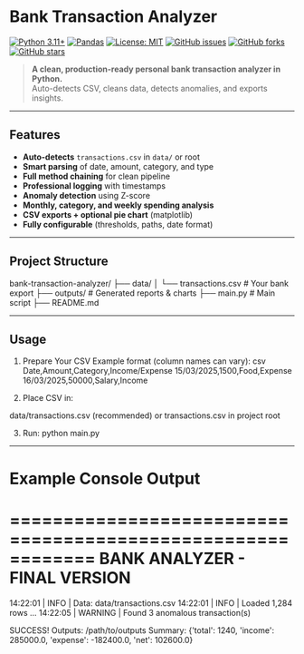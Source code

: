 # Bank Transaction Analyzer  
[![Python 3.11+](https://img.shields.io/badge/Python-3.11%2B-blue?logo=python)](https://www.python.org)
[![Pandas](https://img.shields.io/badge/Pandas-2.0%2B-green?logo=pandas)](https://pandas.pydata.org)
[![License: MIT](https://img.shields.io/badge/License-MIT-yellow.svg)](https://opensource.org/licenses/MIT)
[![GitHub issues](https://img.shields.io/github/issues/yourusername/bank-transaction-analyzer)](https://github.com/yourusername/bank-transaction-analyzer/issues)
[![GitHub forks](https://img.shields.io/github/forks/yourusername/bank-transaction-analyzer)](https://github.com/yourusername/bank-transaction-analyzer/network)
[![GitHub stars](https://img.shields.io/github/stars/yourusername/bank-transaction-analyzer)](https://github.com/yourusername/bank-transaction-analyzer/stargazers)

> **A clean, production-ready personal bank transaction analyzer in Python.**  
> Auto-detects CSV, cleans data, detects anomalies, and exports insights.

---

## Features

- **Auto-detects** `transactions.csv` in `data/` or root  
- **Smart parsing** of date, amount, category, and type  
- **Full method chaining** for clean pipeline  
- **Professional logging** with timestamps  
- **Anomaly detection** using Z-score  
- **Monthly, category, and weekly spending analysis**  
- **CSV exports + optional pie chart** (matplotlib)  
- **Fully configurable** (thresholds, paths, date format)

---

## Project Structure

bank-transaction-analyzer/
├── data/
│   └── transactions.csv          # Your bank export
├── outputs/                      # Generated reports & charts
├── main.py              # Main script
├── README.md

---

## Usage

1. Prepare Your CSV
Example format (column names can vary):
csv
Date,Amount,Category,Income/Expense
15/03/2025,1500,Food,Expense
16/03/2025,50000,Salary,Income

2. Place CSV in:

data/transactions.csv (recommended)
or transactions.csv in project root

3. Run:
python main.py

---

# Example Console Output
============================================================
BANK ANALYZER - FINAL VERSION
============================================================

14:22:01 | INFO     | Data: data/transactions.csv
14:22:01 | INFO     | Loaded 1,284 rows
...
14:22:05 | WARNING  | Found 3 anomalous transaction(s)

SUCCESS!
Outputs: /path/to/outputs
Summary: {'total': 1240, 'income': 285000.0, 'expense': -182400.0, 'net': 102600.0}